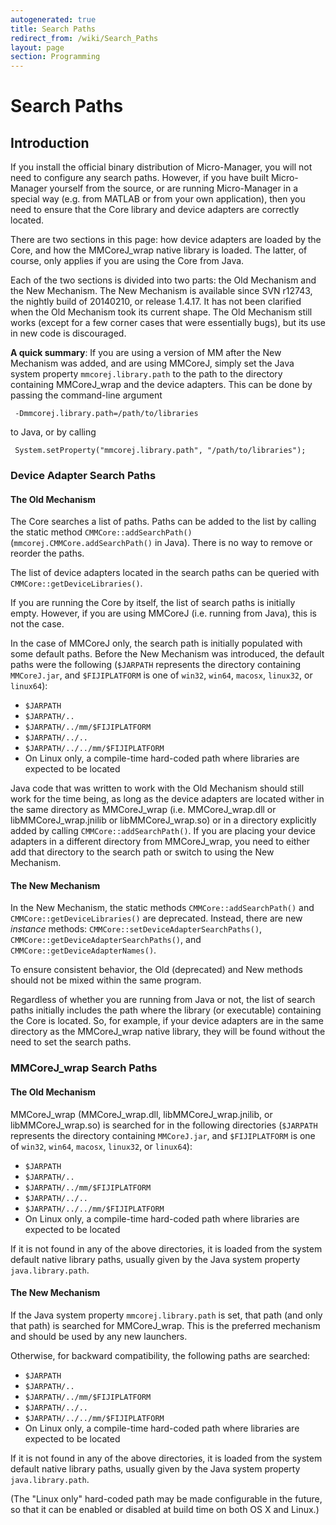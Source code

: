 ```yaml
---
autogenerated: true
title: Search Paths
redirect_from: /wiki/Search_Paths
layout: page
section: Programming
---
```


# Search Paths

## Introduction

If you install the official binary distribution of Micro-Manager, you
will not need to configure any search paths. However, if you have built
Micro-Manager yourself from the source, or are running Micro-Manager in
a special way (e.g. from MATLAB or from your own application), then you
need to ensure that the Core library and device adapters are correctly
located.

There are two sections in this page: how device adapters are loaded by
the Core, and how the MMCoreJ\_wrap native library is loaded. The
latter, of course, only applies if you are using the Core from Java.

Each of the two sections is divided into two parts: the Old Mechanism
and the New Mechanism. The New Mechanism is available since SVN r12743,
the nightly build of 20140210, or release 1.4.17. It has not been
clarified when the Old Mechanism took its current shape. The Old
Mechanism still works (except for a few corner cases that were
essentially bugs), but its use in new code is discouraged.

**A quick summary**: If you are using a version of MM after the New
Mechanism was added, and are using MMCoreJ, simply set the Java system
property `mmcorej.library.path` to the path to the directory containing
MMCoreJ\_wrap and the device adapters. This can be done by passing the
command-line argument

```
 -Dmmcorej.library.path=/path/to/libraries
```

to Java, or by calling

```
 System.setProperty("mmcorej.library.path", "/path/to/libraries");
```

### Device Adapter Search Paths

#### The Old Mechanism

The Core searches a list of paths. Paths can be added to the list by
calling the static method `CMMCore::addSearchPath()`
(`mmcorej.CMMCore.addSearchPath()` in Java). There is no way to remove
or reorder the paths.

The list of device adapters located in the search paths can be queried
with `CMMCore::getDeviceLibraries()`.

If you are running the Core by itself, the list of search paths is
initially empty. However, if you are using MMCoreJ (i.e. running from
Java), this is not the case.

In the case of MMCoreJ only, the search path is initially populated with
some default paths. Before the New Mechanism was introduced, the default
paths were the following (`$JARPATH` represents the directory containing
`MMCoreJ.jar`, and `$FIJIPLATFORM` is one of `win32`, `win64`, `macosx`,
`linux32`, or `linux64`):

-   `$JARPATH`
-   `$JARPATH/..`
-   `$JARPATH/../mm/$FIJIPLATFORM`
-   `$JARPATH/../..`
-   `$JARPATH/../../mm/$FIJIPLATFORM`
-   On Linux only, a compile-time hard-coded path where libraries are
    expected to be located

Java code that was written to work with the Old Mechanism should still
work for the time being, as long as the device adapters are located
wither in the same directory as MMCoreJ\_wrap (i.e. MMCoreJ\_wrap.dll or
libMMCoreJ\_wrap.jnilib or libMMCoreJ\_wrap.so) or in a directory
explicitly added by calling `CMMCore::addSearchPath()`. If you are
placing your device adapters in a different directory from
MMCoreJ\_wrap, you need to either add that directory to the search path
or switch to using the New Mechanism.

#### The New Mechanism

In the New Mechanism, the static methods `CMMCore::addSearchPath()` and
`CMMCore::getDeviceLibraries()` are deprecated. Instead, there are new
*instance* methods: `CMMCore::setDeviceAdapterSearchPaths()`,
`CMMCore::getDeviceAdapterSearchPaths()`, and
`CMMCore::getDeviceAdapterNames()`.

To ensure consistent behavior, the Old (deprecated) and New methods
should not be mixed within the same program.

Regardless of whether you are running from Java or not, the list of
search paths initially includes the path where the library (or
executable) containing the Core is located. So, for example, if your
device adapters are in the same directory as the MMCoreJ\_wrap native
library, they will be found without the need to set the search paths.

### MMCoreJ\_wrap Search Paths

#### The Old Mechanism

MMCoreJ\_wrap (MMCoreJ\_wrap.dll, libMMCoreJ\_wrap.jnilib, or
libMMCoreJ\_wrap.so) is searched for in the following directories
(`$JARPATH` represents the directory containing `MMCoreJ.jar`, and
`$FIJIPLATFORM` is one of `win32`, `win64`, `macosx`, `linux32`, or
`linux64`):

-   `$JARPATH`
-   `$JARPATH/..`
-   `$JARPATH/../mm/$FIJIPLATFORM`
-   `$JARPATH/../..`
-   `$JARPATH/../../mm/$FIJIPLATFORM`
-   On Linux only, a compile-time hard-coded path where libraries are
    expected to be located

If it is not found in any of the above directories, it is loaded from
the system default native library paths, usually given by the Java
system property `java.library.path`.

#### The New Mechanism

If the Java system property `mmcorej.library.path` is set, that path
(and only that path) is searched for MMCoreJ\_wrap. This is the
preferred mechanism and should be used by any new launchers.

Otherwise, for backward compatibility, the following paths are searched:

-   `$JARPATH`
-   `$JARPATH/..`
-   `$JARPATH/../mm/$FIJIPLATFORM`
-   `$JARPATH/../..`
-   `$JARPATH/../../mm/$FIJIPLATFORM`
-   On Linux only, a compile-time hard-coded path where libraries are
    expected to be located

If it is not found in any of the above directories, it is loaded from
the system default native library paths, usually given by the Java
system property `java.library.path`.

(The "Linux only" hard-coded path may be made configurable in the
future, so that it can be enabled or disabled at build time on both OS X
and Linux.)

